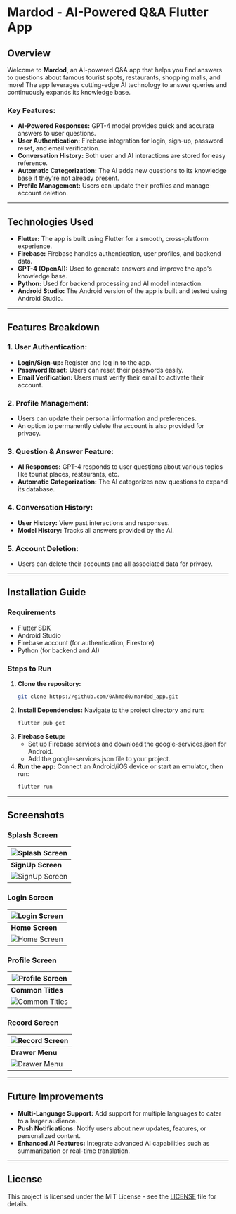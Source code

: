 # Mardod - AI-Powered Q&A Flutter App

## Overview

Welcome to **Mardod**, an AI-powered Q&A app that helps you find answers to questions about famous tourist spots, restaurants, shopping malls, and more! The app leverages cutting-edge AI technology to answer queries and continuously expands its knowledge base.

### Key Features:
- **AI-Powered Responses:** GPT-4 model provides quick and accurate answers to user questions.
- **User Authentication:** Firebase integration for login, sign-up, password reset, and email verification.
- **Conversation History:** Both user and AI interactions are stored for easy reference.
- **Automatic Categorization:** The AI adds new questions to its knowledge base if they're not already present.
- **Profile Management:** Users can update their profiles and manage account deletion.

---

## Technologies Used

- **Flutter:** The app is built using Flutter for a smooth, cross-platform experience.
- **Firebase:** Firebase handles authentication, user profiles, and backend data.
- **GPT-4 (OpenAI):** Used to generate answers and improve the app's knowledge base.
- **Python:** Used for backend processing and AI model interaction.
- **Android Studio:** The Android version of the app is built and tested using Android Studio.

---

## Features Breakdown

### 1. **User Authentication:**
- **Login/Sign-up:** Register and log in to the app.
- **Password Reset:** Users can reset their passwords easily.
- **Email Verification:** Users must verify their email to activate their account.
  
### 2. **Profile Management:**
- Users can update their personal information and preferences.
- An option to permanently delete the account is also provided for privacy.

### 3. **Question & Answer Feature:**
- **AI Responses:** GPT-4 responds to user questions about various topics like tourist places, restaurants, etc.
- **Automatic Categorization:** The AI categorizes new questions to expand its database.

### 4. **Conversation History:**
- **User History:** View past interactions and responses.
- **Model History:** Tracks all answers provided by the AI.

### 5. **Account Deletion:**
- Users can delete their accounts and all associated data for privacy.

---

## Installation Guide

### Requirements

- Flutter SDK
- Android Studio
- Firebase account (for authentication, Firestore)
- Python (for backend and AI)

### Steps to Run

1. **Clone the repository:**
   ```bash
   git clone https://github.com/0Ahmad0/mardod_app.git
2. **Install Dependencies:**
   Navigate to the project directory and run:
   ```bash
   flutter pub get
3. **Firebase Setup:**
   - Set up Firebase services and download the google-services.json for Android.
   - Add the google-services.json file to your project.
4. **Run the app:**
   Connect an Android/iOS device or start an emulator, then run:
   ```bash
   flutter run
---
## Screenshots

### Splash Screen
| ![Splash Screen](https://drive.google.com/file/d/1AGluD3_12dDkv1W0hudMyZtIKwETTcVM/view?usp=drivesdk) |
| --------------------------------------------------------- |
| **SignUp Screen**                                         |
| ![SignUp Screen](https://drive.google.com/file/d/1JcI9aslGh6PDV5TCjfRtpyBPwvL-LjH6/view?usp=drive_link) |

### Login Screen
| ![Login Screen](https://drive.google.com/file/d/1JcI9aslGh6PDV5TCjfRtpyBPwvL-LjH6/view?usp=drive_link) |
| -------------------------------------------------------- |
| **Home Screen**                                           |
| ![Home Screen](https://drive.google.com/file/d/1WX1SEJwxsdN9YDaTiMoqYM_aB_sfQvsz/view?usp=drive_link) |

### Profile Screen
| ![Profile Screen](https://drive.google.com/file/d/11x0e4qfc37y0w4gdtOSjGCSpvh1eKjQg/view?usp=drive_link) |
| ----------------------------------------------------------- |
| **Common Titles**                                           |
| ![Common Titles](https://drive.google.com/file/d/16Nfhe4r86qE-bMbgp5IIOqgzFU__S_3I/view?usp=drive_link) |

### Record Screen
| ![Record Screen](https://drive.google.com/file/d/1eFBJoWnEBE7LjcOtjK4ojSJKJHm3Wj-v/view?usp=drive_link) |
| ---------------------------------------------------------- |
| **Drawer Menu**                                              |
| ![Drawer Menu](https://drive.google.com/file/d/15lzhaB2A1fbkeeo9yn0-AZIp3HJePXM4/view?usp=drive_link) |


---

## Future Improvements

- **Multi-Language Support:** Add support for multiple languages to cater to a larger audience.
- **Push Notifications:** Notify users about new updates, features, or personalized content.
- **Enhanced AI Features:** Integrate advanced AI capabilities such as summarization or real-time translation.

---

## License

This project is licensed under the MIT License - see the [LICENSE](LICENSE) file for details.
